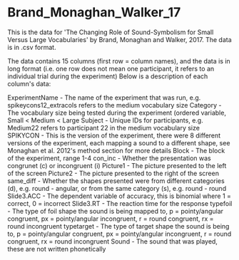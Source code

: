 # Brand_Monaghan_Walker_17

This is the data for 'The Changing Role of Sound-Symbolism for Small Versus Large Vocabularies' by Brand, Monaghan and Walker, 2017.
The data is in .csv format.

The data contains 15 columns (first row = column names), and the data is in long format (i.e. one row does not mean one participant, it refers to an individual trial during the experiment)
Below is a description of each column's data:

ExperimentName - The name of the experiment that was run, e.g. spikeycons12_extracols refers to the medium vocabulary size
Category - The vocabulary size being tested during the experiment (ordered variable, Small < Medium < Large
Subject - Unique IDs for participants, e.g. Medium22 refers to participant 22 in the medium vocabulary size
SPIKYCON - This is the version of the experiment, there were 8 different versions of the experiment, each mapping a sound to a different shape, see Monaghan et al. 2012's method section for more details
Block - The block of the experiment, range 1-4
con_inc - Whether the presentation was congrunet (c) or incongruent (i)
Picture1 - The picture presented to the left of the screen
Picture2 - The picture presented to the right of the screen
same_diff - Whether the shapes presented were from different categories (d), e.g. round - angular, or from the same category (s), e.g. round - round
Slide3.ACC - The dependent variable of accuracy, this is binomial where 1 = correct, 0 = incorrect
Slide3.RT - The reaction time for the response
typefoil - The type of foil shape the sound is being mapped to, p = pointy/angular congruent, px = pointy/angular incongruent, r = round congruent, rx = round incongruent
typetarget  - The type of target shape the sound is being to, p = pointy/angular congruent, px = pointy/angular incongruent, r = round congruent, rx = round incongruent
Sound - The sound that was played, these are not written phonetically

